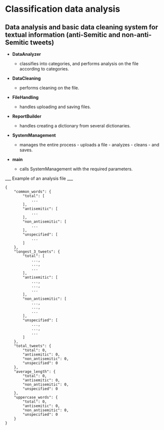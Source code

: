 # Classification data analysis

## Data analysis and basic data cleaning system for textual information (anti-Semitic and non-anti-Semitic tweets)

* **DataAnalyzer**
     - classifies into categories, and performs analysis on the file according to categories.

* **DataCleaning**
    - performs cleaning on the file.

* **FileHandling**
    - handles uploading and saving files.

* **ReportBuilder**
    - handles creating a dictionary from several dictionaries.

* **SystemManagement**
    - manages the entire process - uploads a file - analyzes - cleans - and saves.

* **main**
    - calls SystemManagement with the required parameters.


___ Example of an analysis file ___
```
{
    "common_words": {
        "total": [
            ...
        ],
        "antisemitic": [
            ...
        ],
        "non_antisemitic": [
            ...
        ],
        "unspecified": [
            ...
        ]
    },
    "longest_3_tweets": {
        "total": [
            ...,
            ...,
            ...
        ],
        "antisemitic": [
            ...,
            ...,
            ...
        ],
        "non_antisemitic": [
            ...,
            ...,
            ...
        ],
        "unspecified": [
            ...,
            ...,
            ...
        ]
    },
    "total_tweets": {
        "total": 0,
        "antisemitic": 0,
        "non_antisemitic": 0,
        "unspecified": 0
    },
    "average_length": {
        "total": 0,
        "antisemitic": 0,
        "non_antisemitic": 0,
        "unspecified": 0
    },
    "uppercase_words": {
        "total": 0,
        "antisemitic": 0,
        "non_antisemitic": 0,
        "unspecified": 0
    }
}
```